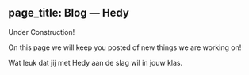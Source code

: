 page_title: Blog — Hedy
---
Under Construction! 

On this page we will keep you posted of new things we are working on!

Wat leuk dat jij met Hedy aan de slag wil in jouw klas.